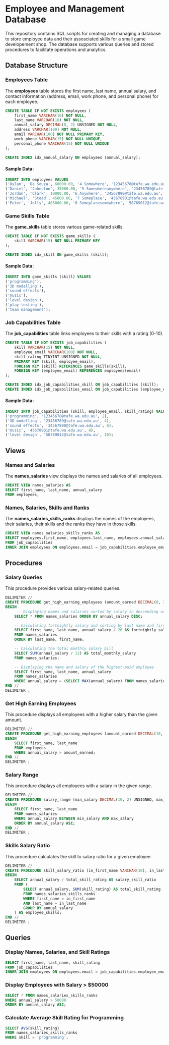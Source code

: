 # Employee and Management Database

This repository contains SQL scripts for creating and managing a database to store employee data and their assosciated skills for a small game developement shop. The database supports various queries and stored procedures to facilitate operations and analytics.

## Database Structure
### Employees Table
The **employees** table stores the first name, last name, annual salary, and contact information (address, email, work phone, and personal phone) for each employee.
```sql
CREATE TABLE IF NOT EXISTS employees (
    first_name VARCHAR(10) NOT NULL,
    last_name VARCHAR(10) NOT NULL,
    annual_salary DECIMAL(8, 2) UNSIGNED NOT NULL,
    address VARCHAR(100) NOT NULL,
    email VARCHAR(100) NOT NULL PRIMARY KEY,
    work_phone VARCHAR(15) NOT NULL UNIQUE,
    personal_phone VARCHAR(15) NOT NULL UNIQUE
);

CREATE INDEX idx_annual_salary ON employees (annual_salary);
  ```
#### Sample Data:
```sql
INSERT INTO employees VALUES 
('Dylan', 'De Souza', 60000.00, '4 Somewhere', '12345678@tafe.wa.edu.au', '0401234567', '0412345678'),
('Daniel', 'Johnston', 35000.00, '5 Somewhereanywhere', '23456789@tafe.wa.edu.au', '0423456789', '0434567890'),
('Jordan', 'Clark', 10000.00, '6 Anywhere', '34567890@tafe.wa.edu.au', '0445678901', '0456789012'),
('Michael', 'Stead', 45000.00, '7 Someplace', '45678901@tafe.wa.edu.au', '0467890123', '0478901234'),
('Peter', 'Jolly', 405000.00, '8 Someplacesomewhere', '56789012@tafe.wa.edu.au', '0478901234', '0489012345');
  ```
### Game Skills Table 
The **game_skills** table stores various game-related skills.
```sql
CREATE TABLE IF NOT EXISTS game_skills (
    skill VARCHAR(15) NOT NULL PRIMARY KEY
);

CREATE INDEX idx_skill ON game_skills (skill);
  ```
#### Sample Data:
```sql
INSERT INTO game_skills (skill) VALUES
('programming'),
('3D modelling'),
('sound effects'),
('music'),
('level design'),
('play testing'),
('team management');
  ```
### Job Capabilities Table
The **job_capabilities** table links employees to their skills with a rating (0-10).
```sql
CREATE TABLE IF NOT EXISTS job_capabilities (                     
    skill VARCHAR(15) NOT NULL,
    employee_email VARCHAR(100) NOT NULL,
    skill_rating TINYINT UNSIGNED NOT NULL,
    PRIMARY KEY (skill, employee_email),
    FOREIGN KEY (skill) REFERENCES game_skills(skill),
    FOREIGN KEY (employee_email) REFERENCES employees(email)
);

CREATE INDEX idx_job_capabilities_skill ON job_capabilities (skill);
CREATE INDEX idx_job_capabilities_email ON job_capabilities (employee_email);
  ```
#### Sample Data:
```sql
INSERT INTO job_capabilities (skill, employee_email, skill_rating) VALUES
('programming', '12345678@tafe.wa.edu.au', 2),
('3D modelling', '23456789@tafe.wa.edu.au', 4),
('sound effects', '34567890@tafe.wa.edu.au', 6),
('music', '45678901@tafe.wa.edu.au', 8),
('level design', '56789012@tafe.wa.edu.au', 10);
  ```
## Views
### Names and Salaries
The **names_salaries** view displays the names and salaries of all employees.
```sql
CREATE VIEW names_salaries AS 
SELECT first_name, last_name, annual_salary 
FROM employees;
  ```
### Names, Salaries, Skills and Ranks
The **names_salaries_skills_ranks** displays the names of the employees, their salaries, their skills and the ranks they have in those skills.
```sql
CREATE VIEW names_salaries_skills_ranks AS
SELECT employees.first_name, employees.last_name, employees.annual_salary, job_capabilities.skill, job_capabilities.skill_rating 
FROM job_capabilities
INNER JOIN employees ON employees.email = job_capabilities.employee_email;
  ```
## Procedures
### Salary Queries
This procedure provides various salary-related queries.
```sql
DELIMITER //
CREATE PROCEDURE get_high_earning_employees (amount_earned DECIMAL(8, 2) UNSIGNED)
BEGIN
     -- Displaying names and salaries sorted by salary in descending order
    SELECT * FROM names_salaries ORDER BY annual_salary DESC;

    -- Calculating fortnightly salary and sorting by last name and first name
    SELECT first_name, last_name, annual_salary / 26 AS fortnightly_salary
    FROM names_salaries 
    ORDER BY last_name, first_name;

    -- Calculating the total monthly salary bill
    SELECT SUM(annual_salary / 12) AS total_monthly_salary
    FROM names_salaries;

    -- Displaying the name and salary of the highest-paid employee
    SELECT first_name, last_name, annual_salary 
    FROM names_salaries 
    WHERE annual_salary = (SELECT MAX(annual_salary) FROM names_salaries);
END //
DELIMITER ;
  ```
### Get High Earning Employees
This procedure displays all employees with a higher salary than the given amount.
```sql
DELIMITER //
CREATE PROCEDURE get_high_earning_employees (amount_earned DECIMAL(10, 2) UNSIGNED)
BEGIN
    SELECT first_name, last_name 
    FROM employees 
    WHERE annual_salary > amount_earned;
END //
DELIMITER ;
  ```
### Salary Range
This procedure displays all employees with a salary in the given range.
```sql
DELIMITER //
CREATE PROCEDURE salary_range (min_salary DECIMAL(10, 2) UNSIGNED, max_salary DECIMAL(10, 2) UNSIGNED)
BEGIN
    SELECT first_name, last_name 
    FROM names_salaries 
    WHERE annual_salary BETWEEN min_salary AND max_salary 
    ORDER BY annual_salary ASC;
END //
DELIMITER ;
  ```
### Skills Salary Ratio
This procedure calculates the skill to salary ratio for a given employee.
```sql
DELIMITER //
CREATE PROCEDURE skill_salary_ratio (in_first_name VARCHAR(10), in_last_name VARCHAR(10))
BEGIN
    SELECT annual_salary / total_skill_rating AS salary_skill_ratio
    FROM (
        SELECT annual_salary, SUM(skill_rating) AS total_skill_rating
        FROM names_salaries_skills_ranks 
        WHERE first_name = in_first_name
        AND last_name = in_last_name
        GROUP BY annual_salary
    ) AS employee_skills;
END //
DELIMITER ;
  ```
## Queries
### Display Names, Salaries, and Skill Ratings
```sql
SELECT first_name, last_name, skill_rating 
FROM job_capabilities 
INNER JOIN employees ON employees.email = job_capabilities.employee_email;
  ```
### Display Employees with Salary > $50000
```sql
SELECT * FROM names_salaries_skills_ranks 
WHERE annual_salary > 50000 
ORDER BY annual_salary ASC;
  ```
### Calculate Average Skill Rating for Programming
```sql
SELECT AVG(skill_rating) 
FROM names_salaries_skills_ranks 
WHERE skill = 'programming';
  ```
